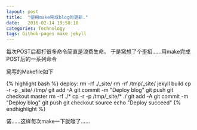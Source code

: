 ```yaml
---
layout: post
title:  "使用make完成blog的更新."
date:   2016-02-14 19:58:10
categories: Technology 
tags: Github-pages make jekyll 
---
```


每次POST后都打很多命令简直是浪费生命。
于是窝想了个歪招……用make完成POST后的一系列命令

窝写的Makefile如下

{% highlight bash %}
deploy:
	rm -rf ./_site/
	rm -rf /tmp/_site/
	jekyll build
	cp -r -p _site/ /tmp/
	git add -A
	git commit -m "Deploy blog"
	git push
	git checkout master
	rm -rf ./*
	cp -r -p /tmp/_site/* ./
	git add -A
	git commit -m "Deploy blog"
	git push 
	git checkout source
	echo "Deploy succeed"
{% endhighlight %}

诺……这样每次make一下就嚎了……
